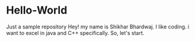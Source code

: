 # Hello-World
Just a sample repository
Hey! my name is Shikhar Bhardwaj. I like coding. i want to excel in java and C++ specifically.
So, let's start.
